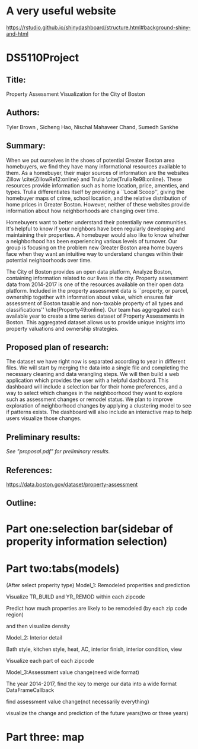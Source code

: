 # A very useful website
https://rstudio.github.io/shinydashboard/structure.html#background-shiny-and-html




# DS5110Project

##  Title: 
Property Assessment Visualization for the City of Boston

## Authors:
Tyler Brown , Sicheng Hao, Nischal Mahaveer Chand, Sumedh Sankhe

## Summary:
When we put ourselves in the shoes of potential Greater Boston area
homebuyers, we find they have many informational resources available
to them. As a homebuyer, their major sources of information are the
websites Zillow \cite{ZillowRe12:online} and Trulia
\cite{TruliaRe98:online}. These resources provide information such as
home location, price, amenties, and types. Trulia differentiates itself
by providing a ``Local Scoop'', giving the homebuyer maps of crime, school
location, and the relative distribution of home prices in Greater
Boston. However, neither of these websites provide information about how
neighborhoods are changing over time.

Homebuyers want to better understand their potentially new communities.
It's helpful to know if your neighbors have been regularly developing
and maintaining their properties. A homebuyer would also like to know
whether a neighborhood has been experiencing various levels of turnover.
Our group is focusing on the problem new Greater Boston area home buyers
face when they want an intuitive way to understand changes within their
potential neighborhoods over time.

The City of Boston provides an open data platform, Analyze Boston, 
containing information related to our lives in the city. Property 
assessment data from 2014-2017 is one of the resources available on their
 open data platform. Included in the property assessment data is 
``property, or parcel, ownership together with information about value, 
which ensures fair assessment of Boston taxable and non-taxable property 
of all types and classifications'' \cite{Property49:online}. Our team 
has aggregated each available year to create a time series dataset of 
Property Assessments in Boston. This aggregated dataset allows us to 
provide unique insights into property valuations and ownership strategies.


## Proposed plan of research:
The dataset we have right now is separated according to year in different
files. We will start by merging the data into a single file and completing
the necessary cleaning and data wrangling steps. We will then build a 
web application which provides the user with a helpful dashboard. This
dashboard will include a selection bar for their home preferences, and
a way to select which changes in the neighboorhood they want to
explore such as assessment changes or remodel status. We plan to improve
exploration of neighborhood changes by applying a clustering model to see
if patterns exists. The dashboard will also include an interactive map to
help users visualize those changes. 


##  Preliminary results:
*See "proposal.pdf" for preliminary results.*

##  References:
https://data.boston.gov/dataset/property-assessment



## Outline:

# Part one:selection bar(sidebar of properity information selection)

# Part two:tabs(models)
(After select properity type)
Model_1: Remodeled properities and prediction

Visualize TR_BUILD and YR_REMOD within each zipcode

Predict how much properties are likely to be remodeled (by each zip code region)

and then visualize density

Model_2: Interior detail

Bath style, kitchen style, heat, AC, interior finish, interior condition, view

Visualize each part of each zipcode

Model_3:Assessment value change(need wide format)

The year 2014-2017, find the key to merge our data into a wide format DataFrameCallback

find assessment value change(not necessarily everything)

visualize the change and prediction of the future years(two or three years)



# Part three: map






